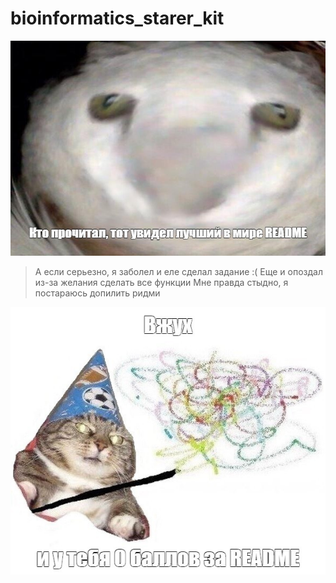 # bioinformatics_starer_kit
![тык](https://github.com/ivandkoz/bioinformatics_starer_kit/blob/test_input_branch/img/kto_prochital.jpg)

> А если серьезно, я заболел и еле сделал задание :(
> Еще и опоздал из-за желания сделать все функции
> Мне правда стыдно, я постараюсь допилить ридми

![вжух](https://github.com/ivandkoz/bioinformatics_starer_kit/blob/test_input_branch/img/vzhuh.jpg)
